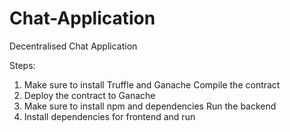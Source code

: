 # Chat-Application
Decentralised Chat Application

Steps:
1. Make sure to install Truffle and Ganache
   Compile the contract
2. Deploy the contract to Ganache
3. Make sure to install npm and dependencies
   Run the backend
4. Install dependencies for frontend and run
